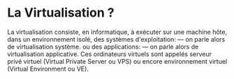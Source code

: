 # La Virtualisation ? 

La virtualisation consiste, en informatique, à exécuter sur une machine hôte, dans un environnement isolé, des systèmes d'exploitation:
 — on parle alors de virtualisation système. 
 ou des applications: 
 — on parle alors de virtualisation applicative. Ces ordinateurs virtuels sont appelés serveur privé virtuel (Virtual Private Server ou VPS) ou encore environnement virtuel (Virtual Environment ou VE). 